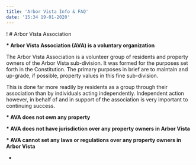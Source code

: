 ```yaml
---
title: 'Arbor Vista Info & FAQ'
date: '15:34 19-01-2020'
---
```


! # Arbor Vista Association

__* Arbor Vista Association (AVA) is a voluntary organization__

The Arbor Vista Association is a volunteer group of residents and property owners of the Arbor Vista sub-division. It was formed for the purposes set forth in the Constitution. The primary purposes in brief are to maintain and up-grade, if possible, property values in this fine sub-division.

This is done far more readily by residents as a group through their association than by individuals acting independently. Independent action however, in behalf of and in support of the association is very important to continuing success.

__* AVA does not own any property__

__* AVA does not have jurisdiction over any property owners in Arbor Vista__

__* AVA cannot set any laws or regulations over any property owners in Arbor Vista__

* 